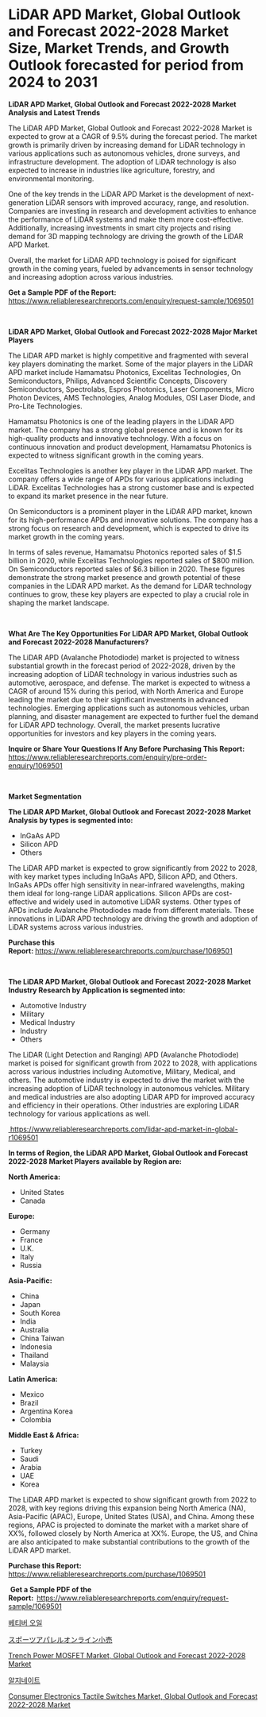 <p><h1>LiDAR APD Market, Global Outlook and Forecast 2022-2028 Market Size, Market Trends, and Growth Outlook forecasted for period from 2024 to 2031</h1></p><p><strong>LiDAR APD Market, Global Outlook and Forecast 2022-2028 Market Analysis and Latest Trends</strong></p>
<p><p>The LiDAR APD Market, Global Outlook and Forecast 2022-2028 Market is expected to grow at a CAGR of 9.5% during the forecast period. The market growth is primarily driven by increasing demand for LiDAR technology in various applications such as autonomous vehicles, drone surveys, and infrastructure development. The adoption of LiDAR technology is also expected to increase in industries like agriculture, forestry, and environmental monitoring. </p><p>One of the key trends in the LiDAR APD Market is the development of next-generation LiDAR sensors with improved accuracy, range, and resolution. Companies are investing in research and development activities to enhance the performance of LiDAR systems and make them more cost-effective. Additionally, increasing investments in smart city projects and rising demand for 3D mapping technology are driving the growth of the LiDAR APD Market.</p><p>Overall, the market for LiDAR APD technology is poised for significant growth in the coming years, fueled by advancements in sensor technology and increasing adoption across various industries.</p></p>
<p><strong>Get a Sample PDF of the Report:&nbsp;</strong> <a href="https://www.reliableresearchreports.com/enquiry/request-sample/1069501">https://www.reliableresearchreports.com/enquiry/request-sample/1069501</a></p>
<p>&nbsp;</p>
<p><strong>LiDAR APD Market, Global Outlook and Forecast 2022-2028 Major Market Players</strong></p>
<p><p>The LiDAR APD market is highly competitive and fragmented with several key players dominating the market. Some of the major players in the LiDAR APD market include Hamamatsu Photonics, Excelitas Technologies, On Semiconductors, Philips, Advanced Scientific Concepts, Discovery Semiconductors, Spectrolabs, Espros Photonics, Laser Components, Micro Photon Devices, AMS Technologies, Analog Modules, OSI Laser Diode, and Pro-Lite Technologies.</p><p>Hamamatsu Photonics is one of the leading players in the LiDAR APD market. The company has a strong global presence and is known for its high-quality products and innovative technology. With a focus on continuous innovation and product development, Hamamatsu Photonics is expected to witness significant growth in the coming years.</p><p>Excelitas Technologies is another key player in the LiDAR APD market. The company offers a wide range of APDs for various applications including LiDAR. Excelitas Technologies has a strong customer base and is expected to expand its market presence in the near future.</p><p>On Semiconductors is a prominent player in the LiDAR APD market, known for its high-performance APDs and innovative solutions. The company has a strong focus on research and development, which is expected to drive its market growth in the coming years.</p><p>In terms of sales revenue, Hamamatsu Photonics reported sales of $1.5 billion in 2020, while Excelitas Technologies reported sales of $800 million. On Semiconductors reported sales of $6.3 billion in 2020. These figures demonstrate the strong market presence and growth potential of these companies in the LiDAR APD market. As the demand for LiDAR technology continues to grow, these key players are expected to play a crucial role in shaping the market landscape.</p></p>
<p>&nbsp;</p>
<p><strong>What Are The Key Opportunities For LiDAR APD Market, Global Outlook and Forecast 2022-2028 Manufacturers?</strong></p>
<p><p>The LiDAR APD (Avalanche Photodiode) market is projected to witness substantial growth in the forecast period of 2022-2028, driven by the increasing adoption of LiDAR technology in various industries such as automotive, aerospace, and defense. The market is expected to witness a CAGR of around 15% during this period, with North America and Europe leading the market due to their significant investments in advanced technologies. Emerging applications such as autonomous vehicles, urban planning, and disaster management are expected to further fuel the demand for LiDAR APD technology. Overall, the market presents lucrative opportunities for investors and key players in the coming years.</p></p>
<p><strong>Inquire or Share Your Questions If Any Before Purchasing This Report:</strong> <a href="https://www.reliableresearchreports.com/enquiry/pre-order-enquiry/1069501">https://www.reliableresearchreports.com/enquiry/pre-order-enquiry/1069501</a></p>
<p>&nbsp;</p>
<p><strong>Market Segmentation</strong></p>
<p><strong>The LiDAR APD Market, Global Outlook and Forecast 2022-2028 Market Analysis by types is segmented into:</strong></p>
<p><ul><li>InGaAs APD</li><li>Silicon APD</li><li>Others</li></ul></p>
<p><p>The LiDAR APD market is expected to grow significantly from 2022 to 2028, with key market types including InGaAs APD, Silicon APD, and Others. InGaAs APDs offer high sensitivity in near-infrared wavelengths, making them ideal for long-range LiDAR applications. Silicon APDs are cost-effective and widely used in automotive LiDAR systems. Other types of APDs include Avalanche Photodiodes made from different materials. These innovations in LiDAR APD technology are driving the growth and adoption of LiDAR systems across various industries.</p></p>
<p><strong>Purchase this Report:&nbsp;</strong><a href="https://www.reliableresearchreports.com/purchase/1069501">https://www.reliableresearchreports.com/purchase/1069501</a></p>
<p>&nbsp;</p>
<p><strong>The LiDAR APD Market, Global Outlook and Forecast 2022-2028 Market Industry Research by Application is segmented into:</strong></p>
<p><ul><li>Automotive Industry</li><li>Military</li><li>Medical Industry</li><li>Industry</li><li>Others</li></ul></p>
<p><p>The LiDAR (Light Detection and Ranging) APD (Avalanche Photodiode) market is poised for significant growth from 2022 to 2028, with applications across various industries including Automotive, Military, Medical, and others. The automotive industry is expected to drive the market with the increasing adoption of LiDAR technology in autonomous vehicles. Military and medical industries are also adopting LiDAR APD for improved accuracy and efficiency in their operations. Other industries are exploring LiDAR technology for various applications as well.</p></p>
<p><a href="https://www.reliableresearchreports.com/lidar-apd-market-in-global-r1069501">&nbsp;https://www.reliableresearchreports.com/lidar-apd-market-in-global-r1069501</a></p>
<p><strong>In terms of Region, the LiDAR APD Market, Global Outlook and Forecast 2022-2028 Market Players available by Region are:</strong></p>
<p>
    <p> <strong> North America: </strong>
        <ul>
            <li>United States</li>
            <li>Canada</li>
        </ul>
        </p> 
    <p> <strong> Europe: </strong>
        <ul>
            <li>Germany</li>
            <li>France</li>
            <li>U.K.</li>
            <li>Italy</li>
            <li>Russia</li>
        </ul>
        </p> 
    <p> <strong> Asia-Pacific: </strong>
        <ul>
            <li>China</li>
            <li>Japan</li>
            <li>South Korea</li>
            <li>India</li>
            <li>Australia</li>
            <li>China Taiwan</li>
            <li>Indonesia</li>
            <li>Thailand</li>
            <li>Malaysia</li>
        </ul>
        </p> 
    <p> <strong> Latin America: </strong>
        <ul>
            <li>Mexico</li>
            <li>Brazil</li>
            <li>Argentina Korea</li>
            <li>Colombia</li>
        </ul>
        </p> 
    <p> <strong> Middle East & Africa: </strong>
        <ul>
            <li>Turkey</li>
            <li>Saudi</li>
            <li>Arabia</li>
            <li>UAE</li>
            <li>Korea</li>
        </ul>
    </p>
    </p>
<p><p>The LiDAR APD market is expected to show significant growth from 2022 to 2028, with key regions driving this expansion being North America (NA), Asia-Pacific (APAC), Europe, United States (USA), and China. Among these regions, APAC is projected to dominate the market with a market share of XX%, followed closely by North America at XX%. Europe, the US, and China are also anticipated to make substantial contributions to the growth of the LiDAR APD market.</p></p>
<p><strong>Purchase this Report: </strong><a href="https://www.reliableresearchreports.com/purchase/1069501">https://www.reliableresearchreports.com/purchase/1069501</a></p>
<p>&nbsp;<strong>Get a Sample PDF of the Report:&nbsp;&nbsp;</strong><a href="https://www.reliableresearchreports.com/enquiry/request-sample/1069501">https://www.reliableresearchreports.com/enquiry/request-sample/1069501</a></p>
<p><strong></strong></p>
<p><p><a href="https://github.com/MayeKuhic00/Market-Research-Report-List-1/blob/main/463288079544.md">베티버 오일</a></p><p><a href="https://github.com/andym141978/Market-Research-Report-List-1/blob/main/983398885929.md">スポーツアパレルオンライン小売</a></p><p><a href="https://github.com/GageWest1962/Market-Research-Report-List-1/blob/main/trench-power-mosfet-market-global-outlook-and-forecast-2022-2028-market.md">Trench Power MOSFET Market, Global Outlook and Forecast 2022-2028 Market</a></p><p><a href="https://github.com/rick7624/Market-Research-Report-List-1/blob/main/511877679543.md">알지네이트</a></p><p><a href="https://github.com/Hazelklievgspy6vdcsmu106w/Market-Research-Report-List-2/blob/main/consumer-electronics-tactile-switches-market-global-outlook-and-forecast-2022-2028-market.md">Consumer Electronics Tactile Switches Market, Global Outlook and Forecast 2022-2028 Market</a></p></p>